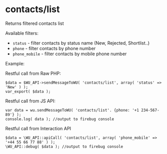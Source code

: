 contacts/list
===

Returns filtered contacts list

Available filters:

 * `status` - filter contacts by status name (New, Rejected, Shortlist..)
 * `phone` - filter contacts by phone number
 * `phone_mobile` - filter contacts by mobile phone number

Example:

Restful call from Raw PHP:
```
$data = $WU_API->sendMessageToWU( 'contacts/list', array( 'status' => 'New' ) );
var_export( $data );
```

Restful call from JS API:
```
var data = wu.sendMessageToWU( 'contacts/list'. {phone: '+1 234-567-89'} );
console.log( data ); //output to firebug console
```

Restful call from Interaction API
```
$data = \WU_API::apiCall( 'contacts/list', array( 'phone_mobile' => '+44 55 66 77 88' ) );
\WU_API::debug( $data ); //output to firebug console
```
